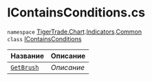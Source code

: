 
# IContainsConditions.cs
`namespace` [TigerTrade.Chart](../../../../TigerTrade.Chart.md).[Indicators](../../../../TigerTrade.Chart/Indicators.md).[Common](../../../../TigerTrade.Chart/Indicators/Common.md)  
    `class` [IContainsConditions](../IContainsConditions.cs.md)

| Название | Описание |
| --- | --- |
| [`GetBrush`](./Методы/GetBrush.md) | *Описание* |
